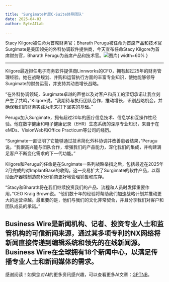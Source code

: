 ```yaml
---

title: 'Surgimate扩展C-Suite领导团队'
date: 2025-04-03
author: ByteAILab

---
```


Stacy Kilgore被任命为首席财务官；Bharath Perugu被任命为首席产品和技术官  
Surgimate是美国领先的外科协调软件提供商，今天宣布任命Stacy Kilgore为首席财务官，Bharath Perugu为首席产品和技术官。![图片](https://ai-techpark.com/wp-content/uploads/Surgimate.jpg){ width=60% }

---
  
Kilgore最近担任电子商务软件提供商Linnworks的CFO，拥有超过25年的财务管理经验。她在战略规划、并购和运营执行方面的丰富专业知识，使她能够领导Surgimate的财务运营，并支持其动态增长战略。  

“在外科协调领域，Surgimate卓越的声誉以及对客户和员工的深切承诺让我立刻产生了共鸣，”Kilgore说。“我期待与执行团队合作，推动增长，识别战略机会，并确保我们的财务实践为未来打下坚实的基础。”  

Perugu加入Surgimate，拥有超过20年的医疗信息技术、信息学和互操作性经验。他在数字健康和电子健康记录（EHR）生态系统的深厚专业知识，来自于在eMDs、VisionWeb和Office Practicum等公司的经历。  

“Surgimate一直证明了它能够通过技术简化外科协调并改善患者结果，”Perugu说。“我很高兴能与团队合作，增强我们的产品能力，深化我们的集成，并构建满足客户不断变化需求的下一代功能。”  

Kilgore和Perugu的任命是在Surgimate一系列战略举措之后，包括最近在2025年2月完成的对ImplantBase的收购。这一交易扩大了Surgimate的软件产品，以帮助医疗器械制造商和分销商更好地管理销售和库存。  

“Stacy和Bharath将在我们继续投资我们的产品、流程和人员时发挥重要作用，”CEO Kraig Brown说。“他们数十年的经验将帮助我们加速战略计划并推动更大的运营卓越。最重要的是，他们与我们的文化非常契合，并且分享我们对客户和团队成员的承诺。”  

Business Wire是新闻机构、记者、投资专业人士和监管机构的可信新闻来源，通过其多项专利的NX网络将新闻直接传递到编辑系统和领先的在线新闻源。Business Wire在全球拥有18个新闻中心，以满足传播专业人士和新闻媒体的需求。  
---
感谢阅读！如果您对AI的更多资讯感兴趣，可以查看更多AI文章：[GPTNB](https://gptnb.com)。
